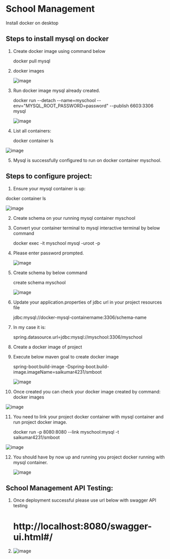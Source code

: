 # School Management
Install docker on desktop

Steps to install mysql on docker
---------------------------------

1. Create docker image using command below

    docker pull mysql

2. docker images
 
    ![image](https://user-images.githubusercontent.com/72868475/126320401-b8117700-97ef-453a-812c-d8527b34e7b0.png)

3. Run docker image mysql already created.

    docker run --detach --name=myschool --env="MYSQL_ROOT_PASSWORD=password" --publish 6603:3306 mysql

    ![image](https://user-images.githubusercontent.com/72868475/126320991-9903f27d-f3bf-4e7c-a529-a346e577a2af.png)

4.  List all containers:

    docker container ls

   ![image](https://user-images.githubusercontent.com/72868475/126321086-ff2d4613-36cc-4f08-bd95-2ca6e6511e81.png)

5. Mysql is successfully configured to run on docker container myschool.

Steps to configure project:
---------------------------

1. Ensure your mysql container is up: 

 docker container ls

  ![image](https://user-images.githubusercontent.com/72868475/126322154-19f30a61-fa5a-46d4-828e-f68f0ad9aff2.png)

2. Create schema on your running mysql container myschool

3. Convert your container terminal to mysql interactive terminal by below command

   docker exec -it myschool mysql -uroot -p

4. Please enter password prompted.

   ![image](https://user-images.githubusercontent.com/72868475/126324010-c6236127-210c-4726-b537-cc93b3a7a156.png)

5. Create schema by below command

    create schema myschool

   ![image](https://user-images.githubusercontent.com/72868475/126324149-4a60ac89-5030-4302-a1f9-152cde94a5b3.png)

6. Update your application.properties of jdbc url in your project resources file 
                             
     jdbc:mysql://docker-mysql-containername:3306/schema-name

7.  In my case it is:

     spring.datasource.url=jdbc:mysql://myschool:3306/myschool

8. Create a docker image of project

9. Execute below maven goal to create docker image

    spring-boot:build-image -Dspring-boot.build-image.imageName=saikumar4231/smboot

   ![image](https://user-images.githubusercontent.com/72868475/126321892-86691978-01ea-457c-95c1-cb37c1b17680.png)

10. Once created you can check your docker image created by command: docker images

   ![image](https://user-images.githubusercontent.com/72868475/126322046-114b17c1-0486-4cf5-bed3-8d4cba936c0c.png)

11. You need to link your project docker container with mysql container and run project docker image.

    docker run -p 8080:8080 --link myschool:mysql -t saikumar4231/smboot

   ![image](https://user-images.githubusercontent.com/72868475/126322613-cb88cb44-c817-4711-99a4-740062689439.png)

12. You should have by now up and running you project docker running with mysql container.

    ![image](https://user-images.githubusercontent.com/72868475/126322899-18aa7350-c7d4-4161-a453-543d6c0ad1a7.png) 
    
School Management API Testing:
------------------------------
1. Once deployment successful please use url below with swagger API testing

   # http://localhost:8080/swagger-ui.html#/


2. ![image](https://user-images.githubusercontent.com/72868475/126344987-7ff15d8e-05f2-4981-b6dd-e0c7e6840684.png)

